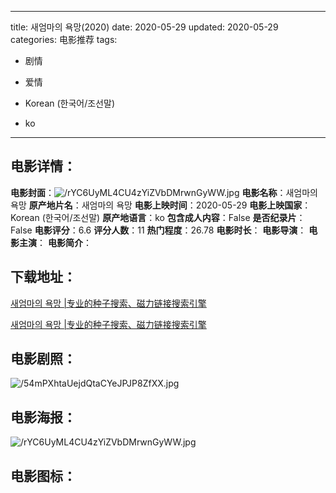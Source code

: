 
---
title: 새엄마의 욕망(2020)
date: 2020-05-29
updated: 2020-05-29
categories: 电影推荐
tags:
- 剧情
- 爱情

- Korean (한국어/조선말)
- ko
---


> 

## **电影详情**：

**电影封面**：<img src="https://image.tmdb.org/t/p/w200/rYC6UyML4CU4zYiZVbDMrwnGyWW.jpg" alt="/rYC6UyML4CU4zYiZVbDMrwnGyWW.jpg" title="/rYC6UyML4CU4zYiZVbDMrwnGyWW.jpg">
**电影名称**：새엄마의 욕망
**原产地片名**：새엄마의 욕망
**电影上映时间**：2020-05-29
**电影上映国家**：Korean (한국어/조선말)
**原产地语言**：ko
**包含成人内容**：False
**是否纪录片**：False
**电影评分**：6.6
**评分人数**：11
**热门程度**：26.78
**电影时长**：
**电影导演**：
**电影主演**：
**电影简介**：

## **下载地址**：
[새엄마의 욕망 |专业的种子搜索、磁力链接搜索引擎](https://movie.amd794.com:2083/?search=%EC%83%88%EC%97%84%EB%A7%88%EC%9D%98%20%EC%9A%95%EB%A7%9D&ordering=&mode=match_phrase&page_size=10&page=1)

[새엄마의 욕망 |专业的种子搜索、磁力链接搜索引擎](https://movie.amd794.com:2083/?search=%EC%83%88%EC%97%84%EB%A7%88%EC%9D%98%20%EC%9A%95%EB%A7%9D&ordering=&mode=match_phrase&page_size=10&page=1)
 

## **电影剧照**：
<img src="https://image.tmdb.org/t/p/original/54mPXhtaUejdQtaCYeJPJP8ZfXX.jpg" alt="/54mPXhtaUejdQtaCYeJPJP8ZfXX.jpg" title="/54mPXhtaUejdQtaCYeJPJP8ZfXX.jpg">

## **电影海报**：
<img src="https://image.tmdb.org/t/p/original/rYC6UyML4CU4zYiZVbDMrwnGyWW.jpg" alt="/rYC6UyML4CU4zYiZVbDMrwnGyWW.jpg" title="/rYC6UyML4CU4zYiZVbDMrwnGyWW.jpg">

## **电影图标**：

